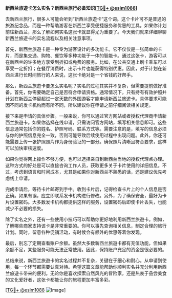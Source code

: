 **新西兰旅遊卡怎么实名？新西兰旅行必备知识[[TG💪+ @esim1088](https://t.me/s/esim1088)]**

去新西兰旅行，很多人可能会听到“新西兰旅遊卡”这个词。这个卡片可不是普通的旅游纪念品，而是一种帮助游客在新西兰享受便捷服务和优惠的工具。如果你计划前往新西兰，那么了解如何实名这张卡就显得尤为重要了。今天我们就来详细聊聊新西兰旅遊卡的实名流程以及相关注意事项。

首先，新西兰旅遊卡是一种专为游客设计的多功能卡。它不仅仅是一张简单的卡片，而是集交通、购物、餐饮等多种功能于一体的智能卡。通过这张卡，游客可以在新西兰的许多地方享受到折扣或免费的服务。比如，在公共交通上刷卡乘车可以享受一定折扣；在餐厅消费时，出示卡片也能获得特别优惠。因此，对于计划在新西兰进行长时间旅行的人来说，这张卡绝对是一个省钱的好帮手。

那么，新西兰旅遊卡要怎么实名呢？实名的过程其实并不复杂，但需要提前做好准备。首先，你需要确定自己是否符合申请资格。通常情况下，只有持有有效护照并计划在新西兰停留超过一定天数的外国游客才能申请新西兰旅遊卡。具体要求可能因不同的发卡机构而有所不同，所以建议你在申请之前仔细阅读相关规定。

接下来是申请的具体步骤。一般来说，你可以通过官方网站或者授权代理商申请新西兰旅遊卡。如果你选择在线申请，只需访问官方网站，填写相关信息即可。这些信息通常包括你的姓名、护照号码、联系方式等。需要注意的是，填写的信息必须与你的护照信息完全一致，否则可能导致后续使用过程中出现问题。此外，你还可能需要上传一张护照照片作为身份验证的一部分。确保照片清晰且符合要求，这样可以加快审核速度。

如果你觉得网上操作不够方便，也可以选择亲自到新西兰当地的授权代理点办理。这种方式的好处是可以直接咨询工作人员，获取更多关于卡片使用的详细信息。不过，考虑到语言和时间成本，尤其是如果你对新西兰不熟悉的话，还是建议优先考虑线上申请。

完成申请后，等待卡片邮寄到手中。收到卡片后，记得检查卡片上的个人信息是否正确。如果有误，应立即联系发卡机构进行修改。另外，为了确保安全，最好为卡片设置密码。大多数发卡机构都提供这样的服务，设置密码后即使卡片丢失，也能减少不必要的损失。

除了实名之外，还有一些使用小技巧可以帮助你更好地利用新西兰旅遊卡。例如，了解哪些商家支持该卡是非常重要的。你可以事先查询相关信息，制定合理的旅行计划。同时，留意各种促销活动，有时候会有额外的优惠等着你发现。

最后，别忘了定期查看账户余额。虽然大多数新西兰旅遊卡都有充值功能，但如果余额不足，某些服务可能无法正常使用。因此，保持账户充足的资金是很必要的。

总结来说，新西兰旅遊卡的实名过程并不复杂，关键在于细心和耐心。从申请到使用，每一个环节都需要认真对待。希望这篇文章能帮助你顺利实名并充分利用新西兰旅遊卡带来的便利。无论你是喜欢探索自然风光的冒险家，还是热衷于品尝美食的文化爱好者，这张卡都能让你的旅程更加丰富多彩。

[[TG💪+ @esim1088](https://t.me/s/esim1088) ![Image](https://i.postimg.cc/4NQfJmqS/Snipaste-2025-05-13-00-14-12.png)]